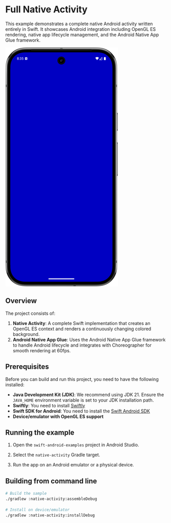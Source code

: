 # Full Native Activity

This example demonstrates a complete native Android activity written entirely in Swift. It showcases Android integration including OpenGL ES rendering, native app lifecycle management, and the Android Native App Glue framework.

![Screenshot](screenshot.png)

## Overview

The project consists of:

1. **Native Activity**: A complete Swift implementation that creates an OpenGL ES context and renders a continuously changing colored background.
2. **Android Native App Glue**: Uses the Android Native App Glue framework to handle Android lifecycle and integrates with Choreographer for smooth rendering at 60fps.

## Prerequisites

Before you can build and run this project, you need to have the following installed:

* **Java Development Kit (JDK)**: We recommend using JDK 21. Ensure the `JAVA_HOME` environment variable is set to your JDK installation path.
* **Swiftly**: You need to install [Swiftly](https://www.swift.org/install/)
* **Swift SDK for Android**: You need to install the [Swift Android SDK](https://github.com/swift-android-sdk/swift-android-sdk/releases)
* **Device/emulator with OpenGL ES support**

## Running the example

1. Open the `swift-android-examples` project in Android Studio.

2. Select the `native-activity` Gradle target.

3. Run the app on an Android emulator or a physical device.

## Building from command line

```bash
# Build the sample
./gradlew :native-activity:assembleDebug

# Install on device/emulator
./gradlew :native-activity:installDebug
```
